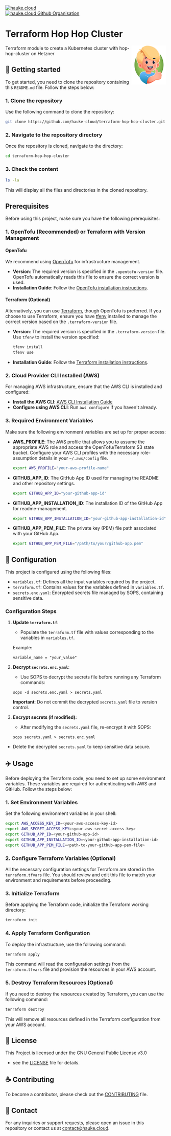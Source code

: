 

<a href="https://hauke.cloud" target="_blank"><img src="https://img.shields.io/badge/home-hauke.cloud-brightgreen" alt="hauke.cloud" style="display: block;" /></a>
<a href="https://github.com/hauke-cloud" target="_blank"><img src="https://img.shields.io/badge/github-hauke.cloud-blue" alt="hauke.cloud Github Organisation" style="display: block;" /></a>


# Terraform Hop Hop Cluster


<img src="https://raw.githubusercontent.com/hauke-cloud/.github/main/resources/img/organisation-logo-small.png" alt="hauke.cloud logo" width="109" height="123" align="right">


Terraform module to create a Kubernetes cluster with hop-hop-cluster on Hetzner




## 🚀 Getting started
To get started, you need to clone the repository containing this `README.md` file. Follow the steps below:

### 1. Clone the repository

Use the following command to clone the repository:

```bash
git clone https://github.com/hauke-cloud/terraform-hop-hop-cluster.git
```

### 2. Navigate to the repository directory

Once the repository is cloned, navigate to the directory:

```bash
cd terraform-hop-hop-cluster
```

### 3. Check the content

```bash
ls -la
```

This will display all the files and directories in the cloned repository.

## Prerequisites

Before using this project, make sure you have the following prerequisites:

### 1. OpenTofu (Recommended) or Terraform with Version Management

#### OpenTofu
We recommend using [OpenTofu](https://opentofu.org) for infrastructure management.

- **Version**: The required version is specified in the `.opentofu-version` file. OpenTofu automatically reads this file to ensure the correct version is used.
- **Installation Guide**: Follow the [OpenTofu installation instructions](https://opentofu.org/docs/getting-started/install.html).

#### Terraform (Optional)
Alternatively, you can use [Terraform](https://www.terraform.io/), though OpenTofu is preferred. If you choose to use Terraform, ensure you have [tfenv](https://github.com/tfutils/tfenv) installed to manage the correct version based on the `.terraform-version` file.

- **Version**: The required version is specified in the `.terraform-version` file. Use `tfenv` to install the version specified:
    ```bash
    tfenv install
    tfenv use
    ```
- **Installation Guide**: Follow the [Terraform installation instructions](https://learn.hashicorp.com/tutorials/terraform/install-cli).

### 2. Cloud Provider CLI Installed (AWS)

For managing AWS infrastructure, ensure that the AWS CLI is installed and configured:

- **Install the AWS CLI**: [AWS CLI Installation Guide](https://aws.amazon.com/cli/)
- **Configure using AWS CLI**: Run `aws configure` if you haven't already.

### 3. Required Environment Variables

Make sure the following environment variables are set up for proper access:

- **AWS_PROFILE**: The AWS profile that allows you to assume the appropriate AWS role and access the OpenTofu/Terraform S3 state bucket. Configure your AWS CLI profiles with the necessary role-assumption details in your `~/.aws/config` file.

    ```bash
    export AWS_PROFILE="your-aws-profile-name"
    ```

- **GITHUB_APP_ID**: The GitHub App ID used for managing the README and other repository settings.

    ```bash
    export GITHUB_APP_ID="your-github-app-id"
    ```

- **GITHUB_APP_INSTALLATION_ID**: The installation ID of the GitHub App for readme-management.

    ```bash
    export GITHUB_APP_INSTALLATION_ID="your-github-app-installation-id"
    ```

- **GITHUB_APP_PEM_FILE**: The private key (PEM) file path associated with your GitHub App.

    ```bash
    export GITHUB_APP_PEM_FILE="/path/to/your/github-app.pem"
    ```



## :wrench: Configuration
This project is configured using the following files:

- `variables.tf`: Defines all the input variables required by the project.
- `terraform.tf`: Contains values for the variables defined in `variables.tf`.
- `secrets.enc.yaml`: Encrypted secrets file managed by SOPS, containing sensitive data.

### Configuration Steps

1. **Update `terraform.tf`**:
   - Populate the `terraform.tf` file with values corresponding to the variables in `variables.tf`.

   Example:
   ```hcl
   variable_name = "your_value"
   ```
2. **Decrypt `secrets.enc.yaml`**:

   - Use SOPS to decrypt the secrets file before running any Terraform commands:

   ```shell
   sops -d secrets.enc.yaml > secrets.yaml
   ```

   **Important**: Do not commit the decrypted `secrets.yaml` file to version control.

3. **Encrypt secrets (if modified):**
   - After modifying the `secrets.yaml` file, re-encrypt it with SOPS:

   ```shell
   sops secrets.yaml > secrets.enc.yaml
   ```

  - Delete the decrypted `secrets.yaml` to keep sensitive data secure.



## :airplane: Usage
Before deploying the Terraform code, you need to set up some environment
variables. These variables are required for authenticating with AWS
and GitHub. Follow the steps below:

### 1. Set Environment Variables

Set the following environment variables in your shell:

```bash
export AWS_ACCESS_KEY_ID=<your-aws-access-key-id>
export AWS_SECRET_ACCESS_KEY=<your-aws-secret-access-key>
export GITHUB_APP_ID=<your-github-app-id>
export GITHUB_APP_INSTALLATION_ID=<your-github-app-installation-id>
export GITHUB_APP_PEM_FILE=<path-to-your-github-app-pem-file>
```

### 2. Configure Terraform Variables (Optional)

All the necessary configuration settings for Terraform are stored in the
`terraform.tfvars` file. You should review and edit this file to match
your environment and requirements before proceeding.

### 3. Initialize Terraform

Before applying the Terraform code, initialize the Terraform working directory:

```bash
terraform init
```

### 4. Apply Terraform Configuration

To deploy the infrastructure, use the following command:

```bash
terraform apply
```

This command will read the configuration settings from the `terraform.tfvars`
file and provision the resources in your AWS account.

### 5. Destroy Terraform Resources (Optional)

If you need to destroy the resources created by Terraform, you can use the following command:

```bash
terraform destroy
```

This will remove all resources defined in the Terraform configuration from your AWS account.



## 📄 License

This Project is licensed under the GNU General Public License v3.0

- see the [LICENSE](LICENSE) file for details.


## :coffee: Contributing

To become a contributor, please check out the [CONTRIBUTING](CONTRIBUTING.md) file.


## :email: Contact

For any inquiries or support requests, please open an issue in this
repository or contact us at [contact@hauke.cloud](mailto:contact@hauke.cloud).

